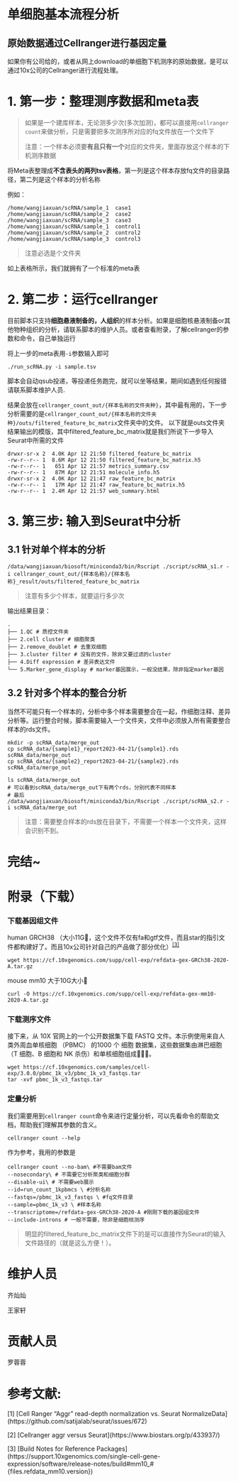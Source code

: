 
# 单细胞基本流程分析

## 原始数据通过Cellranger进行基因定量

如果你有公司给的，或者从网上download的单细胞下机测序的原始数据，是可以通过10x公司的Cellranger进行流程处理。

# 1. 第一步：整理测序数据和meta表

> 如果是一个建库样本，无论测多少次(多次加测)，都可以直接用`cellranger count`来做分析，只是需要把多次测序所对应的fq文件放在一个文件下
> 
> 注意：一个样本必须要**有且只有一个**对应的文件夹，里面存放这个样本的下机测序数据

将Meta表整理成**不含表头的两列tsv表格**，第一列是这个样本存放fq文件的目录路径，第二列是这个样本的分析名称

例如：
```shell
/home/wangjiaxuan/scRNA/sample_1  case1
/home/wangjiaxuan/scRNA/sample_2  case2
/home/wangjiaxuan/scRNA/sample_3  case3
/home/wangjiaxuan/scRNA/sample_1  control1
/home/wangjiaxuan/scRNA/sample_2  control2
/home/wangjiaxuan/scRNA/sample_3  control3
```
> 注意必选是个文件夹


如上表格所示，我们就拥有了一个标准的meta表

# 2. 第二步：运行cellranger

目前脚本只支持**细胞悬液制备的，人组织**的样本分析。如果是细胞核悬液制备or其他物种组织的分析，请联系脚本的维护人员。或者查看附录，了解cellranger的参数和命令，自己单独运行

将上一步的meta表用`-i`参数输入即可

```shell
./run_scRNA.py -i sample.tsv
```
脚本会自动qsub投递，等投递任务跑完，就可以坐等结果，期间如遇到任何报错请联系脚本维护人员.

结果会放在`cellranger_count_out/{样本名称的文件夹种}`，其中最有用的，下一步分析需要的是`cellranger_count_out/{样本名称的文件夹种}/outs/filtered_feature_bc_matrix`文件夹中的文件。
以下就是outs文件夹结果输出的模版，其中filtered_feature_bc_matrix就是我们所说下一步导入Seurat中所需的文件

```
drwxr-sr-x 2  4.0K Apr 12 21:50 filtered_feature_bc_matrix
-rw-r--r-- 1  8.6M Apr 12 21:50 filtered_feature_bc_matrix.h5
-rw-r--r-- 1   651 Apr 12 21:57 metrics_summary.csv
-rw-r--r-- 1   87M Apr 12 21:51 molecule_info.h5
drwxr-sr-x 2  4.0K Apr 12 21:47 raw_feature_bc_matrix
-rw-r--r-- 1   17M Apr 12 21:47 raw_feature_bc_matrix.h5
-rw-r--r-- 1  2.4M Apr 12 21:57 web_summary.html
```

# 3. 第三步: 输入到Seurat中分析

## 3.1 针对单个样本的分析

```
/data/wangjiaxuan/biosoft/miniconda3/bin/Rscript ./script/scRNA_s1.r -i cellranger_count_out/{样本名称}/{样本名称}_result/outs/filtered_feature_bc_matrix
```

> 注意有多少个样本，就要运行多少次

输出结果目录：

```
.
├── 1.QC # 质控文件夹
├── 2.cell cluster # 细胞聚类
├── 2.remove_doublet # 去重双细胞
├── 3.cluster filter # 没有的文件，除非又要过滤的cluster
├── 4.Diff expression # 差异表达文件
└── 5.Marker_gene_display # marker基因展示，一般没结果，除非指定marker基因
```

## 3.2 针对多个样本的整合分析

当然不可能只有一个样本的，分析中多个样本需要整合在一起，作细胞注释、差异分析等。运行整合时候，脚本需要输入一个文件夹，文件中必须放入所有需要整合样本的rds文件。

```
mkdir -p scRNA_data/merge_out
cp scRNA_data/{sample1}_report2023-04-21/{sample1}.rds scRNA_data/merge_out
cp scRNA_data/{sample2}_report2023-04-21/{sample2}.rds scRNA_data/merge_out

ls scRNA_data/merge_out
# 可以看到scRNA_data/merge_out下有两个rds，分别代表不同样本
# 最后
/data/wangjiaxuan/biosoft/miniconda3/bin/Rscript ./script/scRNA_s2.r -i scRNA_data/merge_out
```
> 注意：需要整合样本的rds放在目录下，不需要一个样本一个文件夹，这样会识别不到。

# 完结~

# 附录（下载）

### 下载基因组文件
human GRCH38 （大小11G:tea:，这个文件不仅有fa和gtf文件，而且star的指引文件都构建好了。而且10x公司针对自己的产品做了部分优化）<sup>[[3]](#ref03)</sup>

```
wget https://cf.10xgenomics.com/supp/cell-exp/refdata-gex-GRCh38-2020-A.tar.gz
```

mouse mm10 大于10G大小:tea:

```
curl -O https://cf.10xgenomics.com/supp/cell-exp/refdata-gex-mm10-2020-A.tar.gz
```

### 下载测序文件

接下来，从 10X 官网上的一个公开数据集下载 FASTQ 文件。本示例使用来自人类外周血单核细胞 （PBMC） 的1000 个 细胞 数据集，这些数据集由淋巴细胞（T 细胞、B 细胞和 NK 杀伤）和单核细胞组成:dart::dart::dart:。

```
wget https://cf.10xgenomics.com/samples/cell-exp/3.0.0/pbmc_1k_v3/pbmc_1k_v3_fastqs.tar
tar -xvf pbmc_1k_v3_fastqs.tar
```

### 定量分析

我们需要用到`cellranger count`命令来进行定量分析，可以先看命令的帮助文档，帮助我们理解其参数的含义。

```
cellranger count --help
```
作为参考，我用的参数是
```
cellranger count --no-bam\ #不需要bam文件
--nosecondary\ # 不需要它分析聚类和细胞分群
--disable-ui\ # 不需要web展示
--id=run_count_1kpbmcs \ #分析名称
--fastqs=/pbmc_1k_v3_fastqs \ #fq文件目录
--sample=pbmc_1k_v3 \ #样本名称
--transcriptome=/refdata-gex-GRCh38-2020-A #刚刚下载的基因组文件
--include-introns # 一般不需要，除非是细胞核测序
```

>  明显的filtered_feature_bc_matrix文件下的是可以直接作为Seurat的输入文件路径的（就是这么方便！）。

# 维护人员

齐灿灿

王家轩

# 贡献人员
罗蓉蓉

# 参考文献:

<p id = "ref01">[1] [Cell Ranger “Aggr” read-depth normalization vs. Seurat NormalizeData](https://github.com/satijalab/seurat/issues/672)

<p id = "ref02">[2] [Cellranger aggr versus Seurat](https://www.biostars.org/p/433937/)

<p id = "ref03">[3] [Build Notes for Reference Packages](https://support.10xgenomics.com/single-cell-gene-expression/software/release-notes/build#mm10_#{files.refdata_mm10.version})

